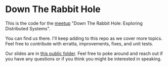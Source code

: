 # Down The Rabbit Hole

This is the code for the [meetup](https://www.meetup.com/Down-the-Rabbit-Hole-Exploring-Distributed-Systems) "Down The Rabbit Hole: Exploring Distributed Systems".

You can find us there. I'll keep adding to this repo as we cover more topics. Feel free to contribute with erratta, improvements, fixes, and unit tests.

Our slides are in [this public folder](https://drive.google.com/open?id=1o52MaTq4_dKzD0RBV6W-4xidpUOygVXD). Feel free to poke around and reach out if you have any questions or if you think you might be interested in speaking.

